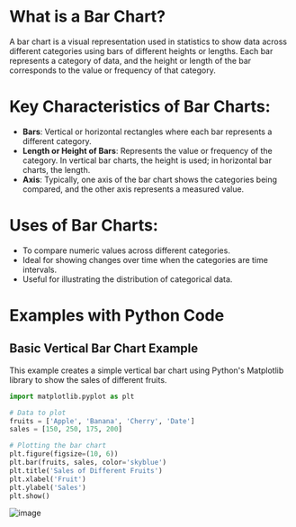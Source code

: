 # What is a Bar Chart?
A bar chart is a visual representation used in statistics to show data across different categories using bars of different heights or lengths. Each bar represents a category of data, and the height or length of the bar corresponds to the value or frequency of that category.

# Key Characteristics of Bar Charts:
- **Bars**: Vertical or horizontal rectangles where each bar represents a different category.
- **Length or Height of Bars**: Represents the value or frequency of the category. In vertical bar charts, the height is used; in horizontal bar charts, the length.
- **Axis**: Typically, one axis of the bar chart shows the categories being compared, and the other axis represents a measured value.

# Uses of Bar Charts:
- To compare numeric values across different categories.
- Ideal for showing changes over time when the categories are time intervals.
- Useful for illustrating the distribution of categorical data.

# Examples with Python Code

## Basic Vertical Bar Chart Example
This example creates a simple vertical bar chart using Python's Matplotlib library to show the sales of different fruits.

```python
import matplotlib.pyplot as plt

# Data to plot
fruits = ['Apple', 'Banana', 'Cherry', 'Date']
sales = [150, 250, 175, 200]

# Plotting the bar chart
plt.figure(figsize=(10, 6))
plt.bar(fruits, sales, color='skyblue')
plt.title('Sales of Different Fruits')
plt.xlabel('Fruit')
plt.ylabel('Sales')
plt.show()
```

![image](https://github.com/yangshiteng/Data-Science-Learning-Path/assets/60442877/d703adf5-bb74-4b88-80d0-aa77b68089d2)
